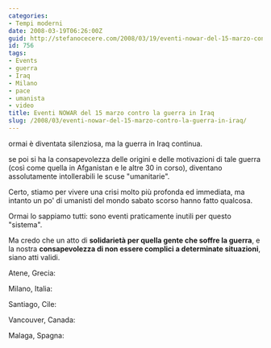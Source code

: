 ```yaml
---
categories:
- Tempi moderni
date: 2008-03-19T06:26:00Z
guid: http://stefanocecere.com/2008/03/19/eventi-nowar-del-15-marzo-contro-la-guerra-in-iraq/
id: 756
tags:
- Events
- guerra
- Iraq
- Milano
- pace
- umanista
- video
title: Eventi NOWAR del 15 marzo contro la guerra in Iraq
slug: /2008/03/eventi-nowar-del-15-marzo-contro-la-guerra-in-iraq/
---
```


ormai è diventata silenziosa, ma la guerra in Iraq continua.
  
se poi si ha la consapevolezza delle origini e delle motivazioni di tale guerra (così come quella in Afganistan e le altre 30 in corso), diventano assolutamente intollerabili le scuse "umanitarie".

Certo, stiamo per vivere una crisi molto più profonda ed immediata, ma intanto un po' di umanisti del mondo sabato scorso hanno fatto qualcosa.
  
Ormai lo sappiamo tutti: sono eventi praticamente inutili per questo "sistema".
  
Ma credo che un atto di **solidarietà per quella gente che soffre la guerra**, e la nostra **consapevolezza di non essere complici a determinate situazioni**, siano atti validi.

Atene, Grecia:

Milano, Italia:

Santiago, Cile:

Vancouver, Canada:

Malaga, Spagna: